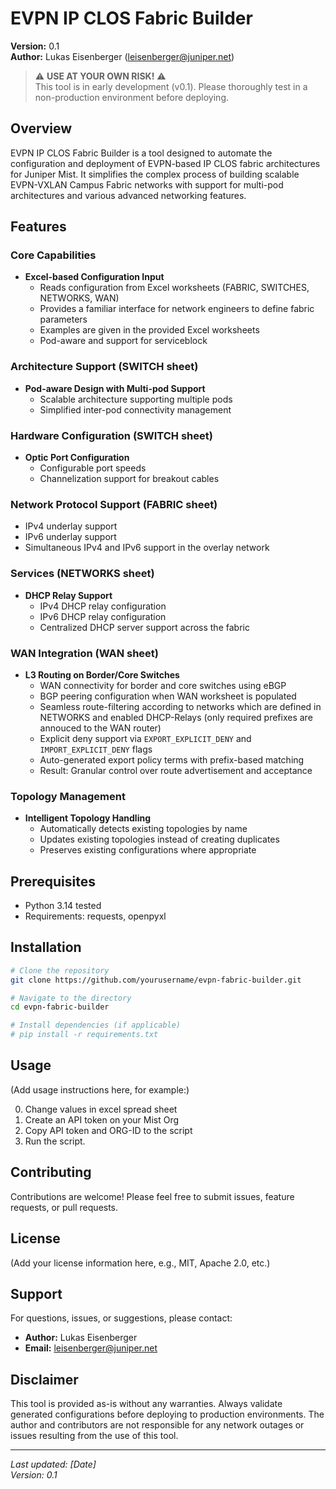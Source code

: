 # EVPN IP CLOS Fabric Builder

**Version:** 0.1  
**Author:** Lukas Eisenberger (leisenberger@juniper.net)

> ⚠️ **USE AT YOUR OWN RISK!** ⚠️  
> This tool is in early development (v0.1). Please thoroughly test in a non-production environment before deploying.

## Overview

EVPN IP CLOS Fabric Builder is a tool designed to automate the configuration and deployment of EVPN-based IP CLOS fabric architectures for Juniper Mist. It simplifies the complex process of building scalable EVPN-VXLAN Campus Fabric networks with support for multi-pod architectures and various advanced networking features.

## Features

### Core Capabilities
- **Excel-based Configuration Input**
  - Reads configuration from Excel worksheets (FABRIC, SWITCHES, NETWORKS, WAN)
  - Provides a familiar interface for network engineers to define fabric parameters
  - Examples are given in the provided Excel worksheets
  - Pod-aware and support for serviceblock

### Architecture Support (SWITCH sheet)
- **Pod-aware Design with Multi-pod Support**
  - Scalable architecture supporting multiple pods
  - Simplified inter-pod connectivity management

### Hardware Configuration (SWITCH sheet)
- **Optic Port Configuration**
  - Configurable port speeds
  - Channelization support for breakout cables

### Network Protocol Support (FABRIC sheet)
  - IPv4 underlay support
  - IPv6 underlay support
  - Simultaneous IPv4 and IPv6 support in the overlay network

### Services (NETWORKS sheet)
- **DHCP Relay Support**
  - IPv4 DHCP relay configuration
  - IPv6 DHCP relay configuration
  - Centralized DHCP server support across the fabric

### WAN Integration (WAN sheet)
- **L3 Routing on Border/Core Switches**
  - WAN connectivity for border and core switches using eBGP
  - BGP peering configuration when WAN worksheet is populated
  - Seamless route-filtering according to networks which are defined in NETWORKS and enabled DHCP-Relays (only required prefixes are annouced to the WAN router)
  - Explicit deny support via `EXPORT_EXPLICIT_DENY` and `IMPORT_EXPLICIT_DENY` flags
  - Auto-generated export policy terms with prefix-based matching
  - Result: Granular control over route advertisement and acceptance

### Topology Management
- **Intelligent Topology Handling**
  - Automatically detects existing topologies by name
  - Updates existing topologies instead of creating duplicates
  - Preserves existing configurations where appropriate

## Prerequisites
- Python 3.14 tested
- Requirements: requests, openpyxl

## Installation

```bash
# Clone the repository
git clone https://github.com/yourusername/evpn-fabric-builder.git

# Navigate to the directory
cd evpn-fabric-builder

# Install dependencies (if applicable)
# pip install -r requirements.txt
```

## Usage

(Add usage instructions here, for example:)

0. Change values in excel spread sheet
1. Create an API token on your Mist Org
2. Copy API token and ORG-ID to the script
3. Run the script.

## Contributing

Contributions are welcome! Please feel free to submit issues, feature requests, or pull requests.

## License

(Add your license information here, e.g., MIT, Apache 2.0, etc.)

## Support

For questions, issues, or suggestions, please contact:
- **Author:** Lukas Eisenberger
- **Email:** leisenberger@juniper.net

## Disclaimer

This tool is provided as-is without any warranties. Always validate generated configurations before deploying to production environments. The author and contributors are not responsible for any network outages or issues resulting from the use of this tool.

---

*Last updated: [Date]*  
*Version: 0.1*
